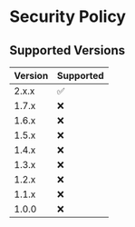 # Security Policy

## Supported Versions

| Version | Supported          |
| ------- | ------------------ |
| 2.x.x   | :white_check_mark: |
| 1.7.x   | :x:                |
| 1.6.x   | :x:                |
| 1.5.x   | :x:                |
| 1.4.x   | :x:                |
| 1.3.x   | :x:                |
| 1.2.x   | :x:                |
| 1.1.x   | :x:                |
| 1.0.0   | :x:                |
